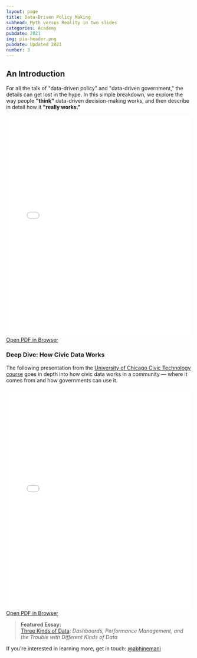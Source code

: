 ```yaml
---
layout: page
title: Data-Driven Policy Making
subhead: Myth versus Reality in two slides
categories: Academy
pubdate: 2021
img: pia-header.png
pubdate: Updated 2021
number: 3
---
```

## An Introduction

For all the talk of "data-driven policy" and "data-driven government," the details can get lost in the hype. In this simple breakdown, we explore the way people **"think"** data-driven decision-making works, and then describe in detail how it **"really works."**

<div class="container-iframe">
<iframe id="pdf-js-viewer" src="{{site.url}}/decks/web/viewer.html?file={{site.url}}/decks/%2F2021-data-policy-2slides.pdf" title="webviewer" frameborder="0" width="500" height="600" class="responsive-iframe"></iframe>
</div>
<a href="{{site.url}}/decks/web/viewer.html?file={{site.url}}/decks/%2F2021-data-policy-2slides.pdf">Open PDF in Browser</a>

### Deep Dive: How Civic Data Works

The following presentation from the [University of Chicago Civic Technology course](https://abhinemani.com/civictechcourse/) goes in depth into how civic data works in a community — where it comes from and how governments can use it. 

<div class="container-iframe">
<iframe id="pdf-js-viewer" src="{{site.url}}/decks/web/viewer.html?file={{site.url}}/decks/lectures/%2FCAPP6.pdf" title="webviewer" frameborder="0" width="500" height="600" class="responsive-iframe"></iframe>
</div>
<a href="{{site.url}}/decks/web/viewer.html?file={{site.url}}/decks/lectures/%2FCAPP6.pdf">Open PDF in Browser</a>

> **Featured Essay:**<br />[Three Kinds of Data](https://abhinemani.com/essays/2021/02/10/Dashboards/): *Dashboards, Performance Management, and the Trouble with Different Kinds of Data*

If you're interested in learning more, get in touch: <a href="https://twitter.com/@abhinemani" target="_blank">@abhinemani</a>
